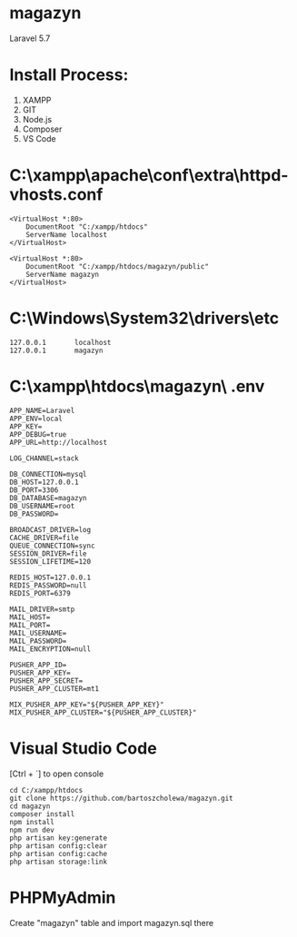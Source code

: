 # magazyn
Laravel 5.7

# Install Process:
1. XAMPP
2. GIT
3. Node.js
4. Composer
5. VS Code

# C:\xampp\apache\conf\extra\httpd-vhosts.conf

```
<VirtualHost *:80>
    DocumentRoot "C:/xampp/htdocs"  
    ServerName localhost
</VirtualHost>
```

```
<VirtualHost *:80>
    DocumentRoot "C:/xampp/htdocs/magazyn/public"
    ServerName magazyn
</VirtualHost>
```

# C:\Windows\System32\drivers\etc

```
127.0.0.1       localhost
127.0.0.1       magazyn
```

# C:\xampp\htdocs\magazyn\ .env
```
APP_NAME=Laravel
APP_ENV=local
APP_KEY=
APP_DEBUG=true
APP_URL=http://localhost

LOG_CHANNEL=stack

DB_CONNECTION=mysql
DB_HOST=127.0.0.1
DB_PORT=3306
DB_DATABASE=magazyn
DB_USERNAME=root
DB_PASSWORD=

BROADCAST_DRIVER=log
CACHE_DRIVER=file
QUEUE_CONNECTION=sync
SESSION_DRIVER=file
SESSION_LIFETIME=120

REDIS_HOST=127.0.0.1
REDIS_PASSWORD=null
REDIS_PORT=6379

MAIL_DRIVER=smtp
MAIL_HOST=
MAIL_PORT=
MAIL_USERNAME=
MAIL_PASSWORD=
MAIL_ENCRYPTION=null

PUSHER_APP_ID=
PUSHER_APP_KEY=
PUSHER_APP_SECRET=
PUSHER_APP_CLUSTER=mt1

MIX_PUSHER_APP_KEY="${PUSHER_APP_KEY}"
MIX_PUSHER_APP_CLUSTER="${PUSHER_APP_CLUSTER}"
```

# Visual Studio Code

[Ctrl + `] to open console

```
cd C:/xampp/htdocs
git clone https://github.com/bartoszcholewa/magazyn.git
cd magazyn
composer install
npm install
npm run dev
php artisan key:generate
php artisan config:clear
php artisan config:cache
php artisan storage:link
```

# PHPMyAdmin

Create "magazyn" table and import magazyn.sql there
